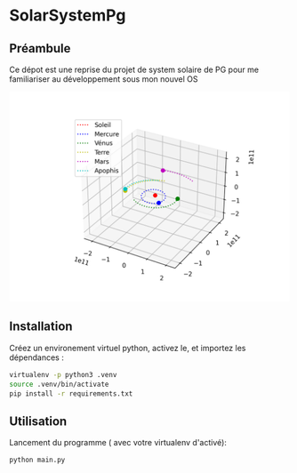 # SolarSystemPg

## Préambule

Ce dépot est une reprise du projet de system solaire de PG pour me familiariser au développement sous mon nouvel OS

![orbits](./orbits.png)

## Installation

Créez un environement virtuel python, activez le, et importez les dépendances : 

```bash
virtualenv -p python3 .venv
source .venv/bin/activate
pip install -r requirements.txt
```

## Utilisation

Lancement du programme ( avec votre virtualenv d'activé):
```bash
python main.py
```